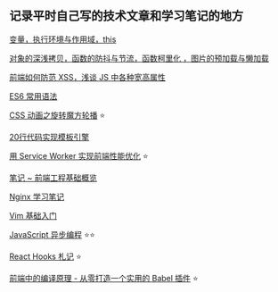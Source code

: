 记录平时自己写的技术文章和学习笔记的地方
-----

[变量，执行环境与作用域，this](./posts/1.md)

[对象的深浅拷贝，函数的防抖与节流，函数柯里化 ，图片的预加载与懒加载](./posts/2.md)

[前端如何防范 XSS，浅谈 JS 中各种宽高属性](./posts/3.md)

[ES6 常用语法](./posts/4.md)

[CSS 动画之旋转魔方轮播](./posts/5.md)  :star:

[20行代码实现模板引擎](./posts/6.md)

[用 Service Worker 实现前端性能优化](./posts/7.md)  :star:

[笔记 ~ 前端工程基础概览](./posts/8/index.md)

[Nginx 学习笔记](./posts/9.md)

[Vim 基础入门](./posts/10.md)

[JavaScript 异步编程](./posts/11/index.md)  :star::star:

[React Hooks 札记](./posts/12/index.md) :star:

[前端中的编译原理 - 从零打造一个实用的 Babel 插件](./posts/13/index.md) :star:



